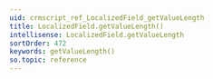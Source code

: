 ```yaml
---
uid: crmscript_ref_LocalizedField_getValueLength
title: LocalizedField.getValueLength()
intellisense: LocalizedField.getValueLength
sortOrder: 472
keywords: getValueLength()
so.topic: reference
---
```





